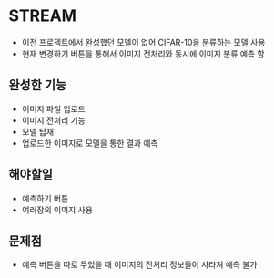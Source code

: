 # STREAM
- 이전 프로젝트에서 완성했던 모델이 없어 CIFAR-10을 분류하는 모델 사용
- 현재 변경하기 버튼을 통해서 이미지 전처리와 동시에 이미지 분류 예측 함

## 완성한 기능
- 이미지 파일 업로드
- 이미지 전처리 기능
- 모델 탑재
- 업로드한 이미지로 모델을 통한 결과 예측

## 해야할일
- 예측하기 버튼
- 여러장의 이미지 사용

## 문제점
- 예측 버튼을 따로 두었을 때 이미지의 전처리 정보들이 사라져 예측 불가